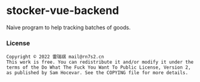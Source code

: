 # stocker-vue-backend
Naive program to help tracking batches of goods.

### License
```
Copyright © 2022 雷瑞祺 mail@rn7s2.cn
This work is free. You can redistribute it and/or modify it under the
terms of the Do What The Fuck You Want To Public License, Version 2,
as published by Sam Hocevar. See the COPYING file for more details.
```
